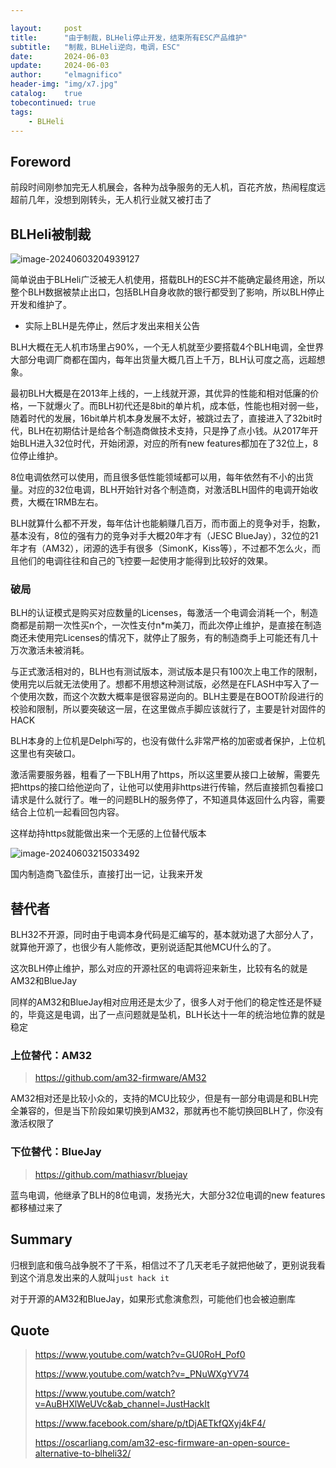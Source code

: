 ```yaml
---

layout:     post
title:      "由于制裁，BLHeli停止开发，结束所有ESC产品维护"
subtitle:   "制裁，BLHeli逆向，电调，ESC"
date:       2024-06-03
update:     2024-06-03
author:     "elmagnifico"
header-img: "img/x7.jpg"
catalog:    true
tobecontinued: true
tags:
    - BLHeli
---
```


## Foreword

前段时间刚参加完无人机展会，各种为战争服务的无人机，百花齐放，热闹程度远超前几年，没想到刚转头，无人机行业就又被打击了



## BLHeli被制裁

![image-20240603204939127](https://img.elmagnifico.tech/static/upload/elmagnifico/202406032049280.png)

简单说由于BLHeli广泛被无人机使用，搭载BLH的ESC并不能确定最终用途，所以整个BLH数据被禁止出口，包括BLH自身收款的银行都受到了影响，所以BLH停止开发和维护了。

- 实际上BLH是先停止，然后才发出来相关公告



BLH大概在无人机市场里占90%，一个无人机就至少要搭载4个BLH电调，全世界大部分电调厂商都在国内，每年出货量大概几百上千万，BLH认可度之高，远超想象。

最初BLH大概是在2013年上线的，一上线就开源，其优异的性能和相对低廉的价格，一下就爆火了。而BLH初代还是8bit的单片机，成本低，性能也相对弱一些，随着时代的发展，16bit单片机本身发展不太好，被跳过去了，直接进入了32bit时代，BLH在初期估计是给各个制造商做技术支持，只是挣了点小钱。从2017年开始BLH进入32位时代，开始闭源，对应的所有new features都加在了32位上，8位停止维护。

8位电调依然可以使用，而且很多低性能领域都可以用，每年依然有不小的出货量。对应的32位电调，BLH开始针对各个制造商，对激活BLH固件的电调开始收费，大概在1RMB左右。

BLH就算什么都不开发，每年估计也能躺赚几百万，而市面上的竞争对手，抱歉，基本没有，8位的强有力的竞争对手大概20年才有（JESC BlueJay），32位的21年才有（AM32），闭源的选手有很多（SimonK，Kiss等），不过都不怎么火，而且他们的电调往往和自己的飞控要一起使用才能得到比较好的效果。



### 破局

BLH的认证模式是购买对应数量的Licenses，每激活一个电调会消耗一个，制造商都是前期一次性买n个，一次性支付n*m美刀，而此次停止维护，是直接在制造商还未使用完Licenses的情况下，就停止了服务，有的制造商手上可能还有几十万次激活未被消耗。



与正式激活相对的，BLH也有测试版本，测试版本是只有100次上电工作的限制，使用完以后就无法使用了。想都不用想这种测试版，必然是在FLASH中写入了一个使用次数，而这个次数大概率是很容易逆向的。BLH主要是在BOOT阶段进行的校验和限制，所以要突破这一层，在这里做点手脚应该就行了，主要是针对固件的HACK



BLH本身的上位机是Delphi写的，也没有做什么非常严格的加密或者保护，上位机这里也有突破口。



激活需要服务器，粗看了一下BLH用了https，所以这里要从接口上破解，需要先把https的接口给他逆向了，让他可以使用非https进行传输，然后直接抓包看接口请求是什么就行了。唯一的问题BLH的服务停了，不知道具体返回什么内容，需要结合上位机一起看回包内容。

这样劫持https就能做出来一个无感的上位替代版本



![image-20240603215033492](https://img.elmagnifico.tech/static/upload/elmagnifico/202406032150528.png)

国内制造商飞盈佳乐，直接打出一记，让我来开发



## 替代者

BLH32不开源，同时由于电调本身代码是汇编写的，基本就劝退了大部分人了，就算他开源了，也很少有人能修改，更别说适配其他MCU什么的了。

这次BLH停止维护，那么对应的开源社区的电调将迎来新生，比较有名的就是AM32和BlueJay

同样的AM32和BlueJay相对应用还是太少了，很多人对于他们的稳定性还是怀疑的，毕竟这是电调，出了一点问题就是坠机，BLH长达十一年的统治地位靠的就是稳定



### 上位替代：AM32

> https://github.com/am32-firmware/AM32

AM32相对还是比较小众的，支持的MCU比较少，但是有一部分电调是和BLH完全兼容的，但是当下阶段如果切换到AM32，那就再也不能切换回BLH了，你没有激活权限了



### 下位替代：BlueJay

> https://github.com/mathiasvr/bluejay

蓝鸟电调，他继承了BLH的8位电调，发扬光大，大部分32位电调的new features都移植过来了



## Summary

归根到底和俄乌战争脱不了干系，相信过不了几天老毛子就把他破了，更别说我看到这个消息发出来的人就叫`just hack it`

对于开源的AM32和BlueJay，如果形式愈演愈烈，可能他们也会被迫删库



## Quote

> https://www.youtube.com/watch?v=GU0RoH_Pof0
>
> https://www.youtube.com/watch?v=_PNuWXgYV74
>
> https://www.youtube.com/watch?v=AuBHXlWeUVc&ab_channel=JustHackIt
>
> https://www.facebook.com/share/p/tDjAETkfQXyj4kF4/
>
> https://oscarliang.com/am32-esc-firmware-an-open-source-alternative-to-blheli32/
